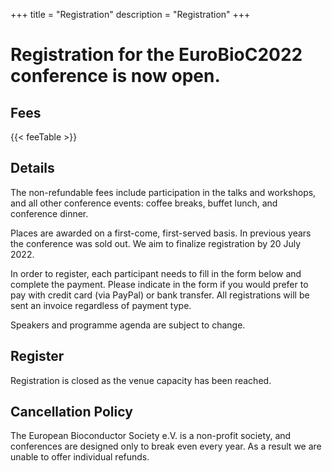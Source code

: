 +++
title = "Registration"
description = "Registration"
+++

# Registration for the EuroBioC2022 conference is now open.

## Fees

{{< feeTable >}}

## Details

The non-refundable fees include participation in the talks and workshops, and all other conference events: coffee breaks, buffet lunch, and conference dinner.

Places are awarded on a first-come, first-served basis. In previous years the conference was sold out. We aim to finalize registration by 20 July 2022.

In order to register, each participant needs to fill in the form below and complete the payment. Please indicate in the form if you would prefer to pay with credit card (via PayPal) or bank transfer.  All registrations will be sent an invoice regardless of payment type.

Speakers and programme agenda are subject to change.

## Register

Registration is closed as the venue capacity has been reached.  

<!-- If your abstract has been accepted, but you have not yet registered, please use the link in the acceptance email to complete registration.  If you have not already heard from us don't worry, these emails will be sent by 05 July 2022. -->

<!--
{{< registrationForm >}}
-->

<!--
## FAQ

- What if I am in a different time zone?
    - We are curating a schedule that will accommodate most time zones throughout the world, but we cannot guarantee that the session you want to attend will be at a convenient time for you. However, all sessions are recorded and will be available for viewing roughly two hours after the session takes place. 

- Are there group discounts?
    - We do not offer group discounts.

- Can I register multiple people at the same time?
    - At this time each person has to register individually. 

- I cannot afford the registration fee. What are my options?
    - You can apply for a scholarship [HERE](https://docs.google.com/forms/d/e/1FAIpQLSeOE8FfcewYccR37o5dtC_tUjTCE5cKbyVMC_68uMuC3CgQbA/viewform?usp=pp_url), and we will consider those cases for a waived fee admission. 
-->


## Cancellation Policy

The European Bioconductor Society e.V. is a non-profit society, and conferences are designed only to break even every year. As a result we are unable to offer individual refunds.



